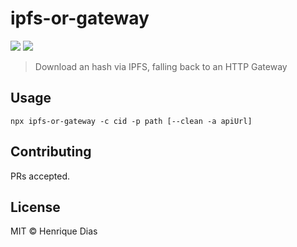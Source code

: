 # ipfs-or-gateway

[![](https://img.shields.io/npm/v/ipfs-or-gateway.svg?style=flat-square)](https://www.npmjs.com/package/ipfs-or-gateway)
[![](https://img.shields.io/badge/freenode-%23ipfs-blue.svg?style=flat-square)](https://webchat.freenode.net/?channels=%23ipfs)

> Download an hash via IPFS, falling back to an HTTP Gateway

## Usage

```
npx ipfs-or-gateway -c cid -p path [--clean -a apiUrl]
```

## Contributing

PRs accepted.

## License

MIT © Henrique Dias
